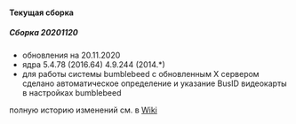 
#### Текущая сборка
##### Сборка 20201120

* обновления на 20.11.2020
* ядра 5.4.78 (2016.64) 4.9.244 (2014.*)
* для работы системы bumblebeed с обновленным X сервером сделано автоматическое определение и указание BusID видеокарты в настройках bumblebeed

полную историю изменений см. в [Wiki](https://github.com/magos-linux/magos-linux/wiki/История)
